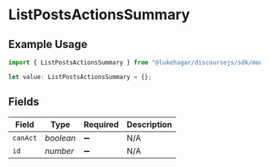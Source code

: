 # ListPostsActionsSummary

## Example Usage

```typescript
import { ListPostsActionsSummary } from "@lukehagar/discoursejs/sdk/models/operations";

let value: ListPostsActionsSummary = {};
```

## Fields

| Field              | Type               | Required           | Description        |
| ------------------ | ------------------ | ------------------ | ------------------ |
| `canAct`           | *boolean*          | :heavy_minus_sign: | N/A                |
| `id`               | *number*           | :heavy_minus_sign: | N/A                |